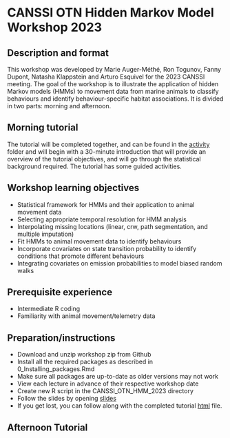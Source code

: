 # CANSSI OTN Hidden Markov Model Workshop 2023

## Description and format

  This workshop was developed by Marie Auger-Méthé, Ron Togunov, Fanny Dupont, Natasha Klappstein and Arturo Esquivel for the 2023 CANSSI meeting. The goal of the workshop is to illustrate the application of hidden Markov models (HMMs) to movement data from marine animals to classify behaviours and identify behaviour-specific habitat associations. It is divided in two parts: morning and afternoon.

  
## Morning tutorial 
The tutorial will be completed together, and can be found in the [activity](./Morning_Tutorial/Activity/Tutorial_Narwhal_morning_activity.Rmd) folder and will begin with a 30-minute introduction that will provide an overview of the tutorial objectives, and will go through the statistical background required. The tutorial has some guided activities.

## Workshop learning objectives

- Statistical framework for HMMs and their application to animal movement data
- Selecting appropriate temporal resolution for HMM analysis
- Interpolating missing locations (linear, crw, path segmentation, and multiple imputation)
- Fit HMMs to animal movement data to identify behaviours
- Incorporate covariates on state transition probability to identify conditions that promote different behaviours
- Integrating covariates on emission probabilities to model biased random walks 

## Prerequisite experience

- Intermediate R coding
- Familiarity with animal movement/telemetry data

## Preparation/instructions

- Download and unzip workshop zip from Github
- Install all the required packages as described in 0_Installing_packages.Rmd
- Make sure all packages are up-to-date as older versions may not work
- View each lecture in advance of their respective workshop date
- Create new R script in the CANSSI_OTN_HMM_2023 directory
- Follow the slides by opening  [slides](./Morning_Tutorial/presentation_slides.pdf)
- If you get lost, you can follow along with the completed tutorial [html](./Morning_Tutorial/Narwhal/Tutorial_Narwhal_morning.html) file.

## Afternoon Tutorial
